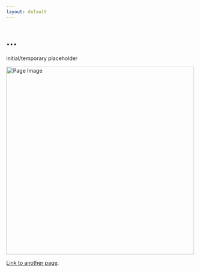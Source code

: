 ```yaml
---
layout: default
---
```


# ...
initial/temporary placeholder
  
 <img src="https://drive.google.com/thumbnail?id=1uTwbW5jrwS7s80ChtzwjefIILOC_T15P" alt="Page Image" height="500px">
    <br>

[Link to another page](./dataset_gallery.html).

